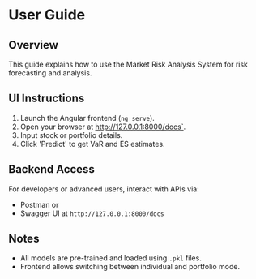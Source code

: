 # User Guide

## Overview

This guide explains how to use the Market Risk Analysis System for risk forecasting and analysis.

## UI Instructions

1. Launch the Angular frontend (`ng serve`).
2. Open your browser at http://127.0.0.1:8000/docs`.
3. Input stock or portfolio details.
4. Click 'Predict' to get VaR and ES estimates.

## Backend Access

For developers or advanced users, interact with APIs via:
- Postman or
- Swagger UI at `http://127.0.0.1:8000/docs`

## Notes

- All models are pre-trained and loaded using `.pkl` files.
- Frontend allows switching between individual and portfolio mode.